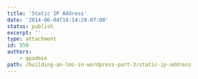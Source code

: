 ```yaml
---
title: 'Static IP Address'
date: '2014-06-04T14:14:29-07:00'
status: publish
excerpt: ''
type: attachment
id: 559
authors:
    - gpadmin
path: /building-an-lms-in-wordpress-part-3/static-ip-address
---
```

<!DOCTYPE html PUBLIC "-//W3C//DTD HTML 4.0 Transitional//EN" "http://www.w3.org/TR/REC-html40/loose.dtd">
<?xml encoding="UTF-8">
